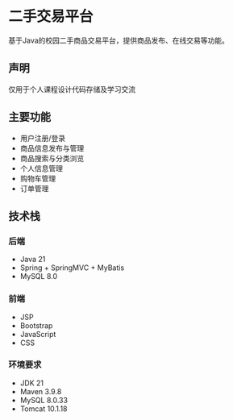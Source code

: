 # 二手交易平台

基于Java的校园二手商品交易平台，提供商品发布、在线交易等功能。

## 声明

仅用于个人课程设计代码存储及学习交流

## 主要功能
- 用户注册/登录
- 商品信息发布与管理
- 商品搜索与分类浏览
- 个人信息管理
- 购物车管理
- 订单管理

## 技术栈
### 后端
- Java 21
- Spring + SpringMVC + MyBatis
- MySQL 8.0

### 前端
- JSP
- Bootstrap
- JavaScript
- CSS

### 环境要求
- JDK 21
- Maven 3.9.8
- MySQL 8.0.33
- Tomcat 10.1.18
